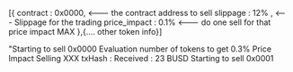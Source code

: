 [{ contract : 0x0000, <--- the contract address to sell
slippage : 12% , <--- Slippage for the trading
price_impact : 0.1% <--- do one sell for that price impact MAX
},{.... other token info}]


"Starting to sell 0x0000
Evaluation number of tokens to get 0.3% Price Impact
Selling XXX
txHash :
Received : 23 BUSD
Starting to sell 0x0001


